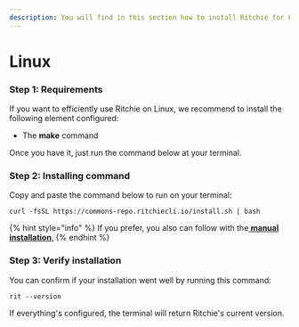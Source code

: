 ```yaml
---
description: You will find in this section how to install Ritchie for Linux.
---
```


# Linux

### Step 1: Requirements

If you want to efficiently use Ritchie on Linux, we recommend to install the following element configured:

* The **make** command

Once you have it, just run the command below at your terminal. 

### Step 2: Installing command

Copy and paste the command below to run on your terminal: 

```text
curl -fsSL https://commons-repo.ritchiecli.io/install.sh | bash
```

{% hint style="info" %}
If you prefer, you also can follow with the[ **manual installation**.](manual-installation.md)
{% endhint %}

### Step 3: Verify installation 

You can confirm if your installation went well by running this command: 

```text
rit --version
```

If everything's configured, the terminal will return Ritchie's current version.  

